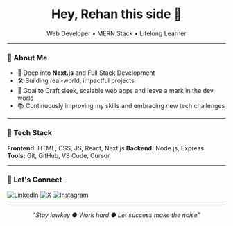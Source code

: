 <h1 align="center">Hey, Rehan this side 👋</h1>
<p align="center">
  Web Developer • MERN Stack • Lifelong Learner
</p>

---

### 🚀 About Me  
- 🌱 Deep into **Next.js** and Full Stack Development  
- 🛠️ Building real-world, impactful projects  
- 🎯 Goal to Craft sleek, scalable web apps and leave a mark in the dev world 
- 📚 Continuously improving my skills and embracing new tech challenges

---

### 🧰 Tech Stack  
**Frontend:** HTML, CSS, JS, React, Next.js 
**Backend:** Node.js, Express  
**Tools:** Git, GitHub, VS Code, Cursor  

---

### 🔗 Let's Connect 
[![LinkedIn](https://img.shields.io/badge/LinkedIn-0A66C2?style=for-the-badge&logo=linkedin&logoColor=white)]((https://www.linkedin.com/in/rehan-mohammad-6717a4345/))
[![X](https://img.shields.io/badge/X-000000?style=for-the-badge&logo=x&logoColor=white)]((https://x.com/Rehanskyyyy))
[![Instagram](https://img.shields.io/badge/Instagram-E4405F?style=for-the-badge&logo=instagram&logoColor=white)]((https://www.instagram.com/rehanskyyyy))


---

<p align="center">
  <em>"Stay lowkey ● Work hard ● Let success make the noise"</em>
</p>
